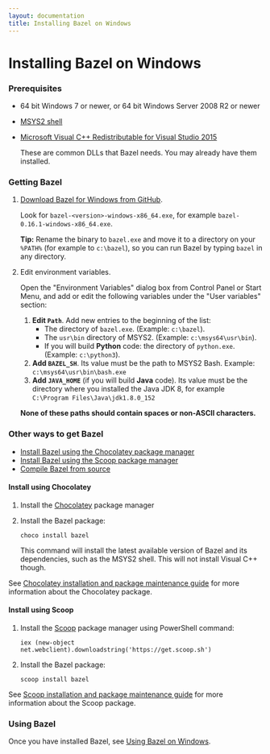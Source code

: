 ```yaml
---
layout: documentation
title: Installing Bazel on Windows
---
```


# <a name="windows"></a>Installing Bazel on Windows

### Prerequisites

*   64 bit Windows 7 or newer, or 64 bit Windows Server 2008 R2 or newer

*   [MSYS2 shell](https://msys2.github.io/)

*   [Microsoft Visual C++ Redistributable for Visual Studio 2015](https://www.microsoft.com/en-us/download/details.aspx?id=48145)

    These are common DLLs that Bazel needs. You may already have them installed.

### Getting Bazel

1.  [Download Bazel for Windows from GitHub](https://github.com/bazelbuild/bazel/releases).

    Look for `bazel-<version>-windows-x86_64.exe`, for example
    `bazel-0.16.1-windows-x86_64.exe`.

    **Tip:** Rename the binary to `bazel.exe` and move it to a directory on your
    `%PATH%` (for example to `c:\bazel`), so you can run Bazel by typing `bazel`
    in any directory.

1.  Edit environment variables.

    Open the "Environment Variables" dialog box from Control Panel or Start
    Menu, and add or edit the following variables under the "User variables"
    section:
    1.  **Edit `Path`**. Add new entries to the beginning of the list:
        *   The directory of `bazel.exe`. (Example: `c:\bazel`).
        *   The `usr\bin` directory of MSYS2. (Example: `c:\msys64\usr\bin`).
        *   If you will build **Python** code: the directory of `python.exe`.
            (Example: `c:\python3`).
    1.  **Add `BAZEL_SH`**. Its value must be the path to MSYS2 Bash.
        Example: `c:\msys64\usr\bin\bash.exe`
    1.  **Add `JAVA_HOME`** (if you will build **Java** code). Its value must be
        the directory where you installed the Java JDK 8, for example
        `C:\Program Files\Java\jdk1.8.0_152`

    **None of these paths should contain spaces or non-ASCII characters.**


### Other ways to get Bazel

*   [Install Bazel using the Chocolatey package manager](#install-using-chocolatey)
*   [Install Bazel using the Scoop package manager](#install-using-scoop)
*   [Compile Bazel from source](install-compile-source.html)

#### Install using Chocolatey

1.  Install the [Chocolatey](https://chocolatey.org) package manager

2.  Install the Bazel package:

        choco install bazel

    This command will install the latest available version of Bazel and
    its dependencies, such as the MSYS2 shell. This will not install Visual C++
    though.

See [Chocolatey installation and package maintenance
guide](https://bazel.build/windows-chocolatey-maintenance.html) for more
information about the Chocolatey package.

#### Install using Scoop

1.  Install the [Scoop](https://scoop.sh/) package manager using PowerShell command:

        iex (new-object net.webclient).downloadstring('https://get.scoop.sh')

2.  Install the Bazel package:

        scoop install bazel

See [Scoop installation and package maintenance
guide](https://bazel.build/windows-scoop-maintenance.html) for more
information about the Scoop package.

### Using Bazel

Once you have installed Bazel, see [Using Bazel on Windows](windows.html).
